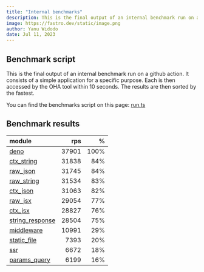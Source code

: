 ```yaml
---
title: "Internal benchmarks"
description: This is the final output of an internal benchmark run on a github action
image: https://fastro.dev/static/image.png
author: Yanu Widodo
date: Jul 11, 2023
---
```


## Benchmark script

This is the final output of an internal benchmark run on a github action. It consists of a simple application for a specific purpose. Each is then accessed by the OHA tool within 10 seconds. The results are then sorted by the fastest.

You can find the benchmarks script on this page: [run.ts](https://github.com/fastrodev/fastro/blob/main/bench/run.ts)

## Benchmark results


| module                                                                                       |   rps |    % |
| :------------------------------------------------------------------------------------------- | ----: | ---: |
| [deno](https://github.com/fastrodev/fastro/blob/main/examples/deno.ts)                       | 37901 | 100% |
| [ctx_string](https://github.com/fastrodev/fastro/blob/main/examples/ctx_string.ts)           | 31838 |  84% |
| [raw_json](https://github.com/fastrodev/fastro/blob/main/examples/raw_json.ts)               | 31745 |  84% |
| [raw_string](https://github.com/fastrodev/fastro/blob/main/examples/raw_string.ts)           | 31534 |  83% |
| [ctx_json](https://github.com/fastrodev/fastro/blob/main/examples/ctx_json.ts)               | 31063 |  82% |
| [raw_jsx](https://github.com/fastrodev/fastro/blob/main/examples/raw_jsx.tsx)                | 29054 |  77% |
| [ctx_jsx](https://github.com/fastrodev/fastro/blob/main/examples/ctx_jsx.tsx)                | 28827 |  76% |
| [string_response](https://github.com/fastrodev/fastro/blob/main/examples/string_response.ts) | 28504 |  75% |
| [middleware](https://github.com/fastrodev/fastro/blob/main/examples/middleware.ts)           | 10991 |  29% |
| [static_file](https://github.com/fastrodev/fastro/blob/main/examples/static_file.ts)         |  7393 |  20% |
| [ssr](https://github.com/fastrodev/fastro/blob/main/examples/ssr.ts)                         |  6672 |  18% |
| [params_query](https://github.com/fastrodev/fastro/blob/main/examples/params_query.ts)       |  6199 |  16% |